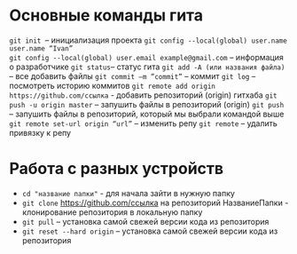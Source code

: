 # Основные команды гита
 `git init `– инициализация проекта
 `git config --local(global) user.name user.name “Ivan”` <br>
  `git config --local(global) user.email example@gmail.com` – информация о разработчике
 `git status`– статус гита
 `git add -A (или названия файла)` – все добавить файлы
 `git commit –m ”commit”` – коммит
 `git log` – посмотреть историю коммитов
 `git remote add origin https://github.com/ссылка` - добавить репозиторий (origin) гитхаба
 `git push -u origin master` – запушить файлы в репозиторий (origin)
 `git push` – запушить файлы в репозиторий, который мы выбрали командой выше
 `git remote set-url origin “url”` – изменить репу
 `git remote` – удалить привязку к репу

# Работа с разных устройств
- `cd "название папки"` - для начала зайти в нужную папку
- `git clone` https://github.com/ссылка на репозиторий НазваниеПапки - клонирование репозитория в локальную папку
- `git pull` – установка самой свежей версии кода из репозитория
- `git reset --hard origin` – установка самой свежей версии кода из репозитория